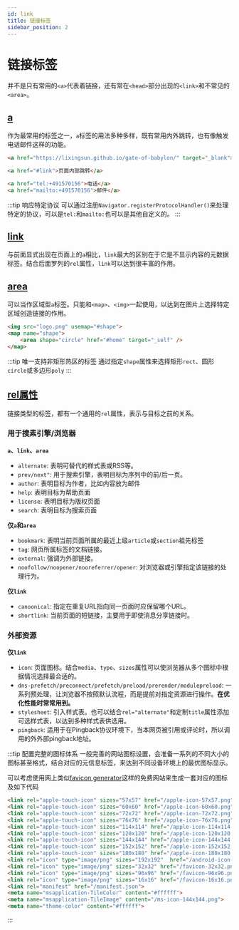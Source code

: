 ```yaml
---
id: link
title: 链接标签
sidebar_position: 2
---
```


# 链接标签

并不是只有常用的`<a>`代表着链接，还有常在`<head>`部分出现的`<link>`和不常见的`<area>`。

## [a](https://developer.mozilla.org/en-US/docs/Web/HTML/Element/a)

作为最常用的标签之一，`a`标签的用法多种多样，既有常用内外跳转，也有像触发电话邮件这样的功能。

```HTML title=示例
<a href="https://lixingsun.github.io/gate-of-babylon/" target="_blank">外部链接</a>

<a href="#link">页面内部跳转</a>

<a href="tel:+491570156">电话</a>
<a href="mailto:+491570156">邮件</a>
```

:::tip 响应特定协议
可以通过注册`Navigator.registerProtocolHandler()`来处理特定的协议，可以是`tel:`和`mailto:`也可以是其他自定义的。
:::

## [link](https://developer.mozilla.org/en-US/docs/Web/HTML/Element/link)

与前面显式出现在页面上的`a`相比，`link`最大的区别在于它是不显示内容的元数据标签。结合后面罗列的`rel`属性，`link`可以达到很丰富的作用。

## [area](https://developer.mozilla.org/en-US/docs/Web/HTML/Element/area)

可以当作区域型`a`标签。只能和`<map>`、`<img>`一起使用，以达到在图片上选择特定区域创造链接的作用。

```HTML title=示例
<img src="logo.png" usemap="#shape">
<map name="shape">
    <area shape="circle" href="#home" target="_self" />
</map>
```

:::tip 唯一支持非矩形热区的标签
通过指定`shape`属性来选择矩形`rect`、圆形`circle`或多边形`poly`
:::

## [rel属性](https://developer.mozilla.org/en-US/docs/Web/HTML/Link_types)
链接类型的标签，都有一个通用的`rel`属性，表示与目标之前的关系。

### 用于搜素引擎/浏览器 ###

**`a`、`link`、`area`**
- `alternate`: 表明可替代的样式表或RSS等。
- `prev/next"`: 用于搜索引擎，表明目标为序列中的前/后一页。
- `author`: 表明目标为作者，比如内容放为邮件
- `help`: 表明目标为帮助页面
- `license`: 表明目标为版权页面
- `search`: 表明目标为搜索页面

**仅`a`和`area`**
- `bookmark`: 表明当前页面所属的最近上级`article`或`section`祖先标签
- `tag`: 网页所属标签的文档链接。
- `external`: 强调为外部链接。
- `noofollow/noopener/nooreferrer/opener`: 对浏览器或引擎指定该链接的处理行为。

**仅`link`**
- `canoonical`: 指定在重复URL指向同一页面时应保留哪个URL。
- `shortlink`: 当前页面的短链接，主要用于即使消息分享链接时。

### 外部资源 ###

**仅`link`**
- `icon`: 页面图标。结合`media`、`type`、`sizes`属性可以使浏览器从多个图标中根据情况选择最合适的。
- `dns-prefetch/preconnect/prefetch/preload/prerender/modulepreload`: 一系列预处理，让浏览器不按照默认流程，而是提前对指定资源进行操作。**在优化性能时常常用到。**
- `stylesheet`: 引入样式表。也可以结合`rel="alternate"`和定制`title`属性添加可选样式表，以达到多种样式表供选用。
- `pingback`: 适用于在Pingback协议环境下，当本网页被引用或评论时，所以调用的外外部pingback地址。

:::tip 配置完整的图标体系
一般完善的网站图标设置，会准备一系列的不同大小的图标甚至格式，结合对应的元信息标签，来达到不同设备环境上的最优图标显示。

可以考虑使用网上类似[favicon generator](https://www.favicon-generator.org/)这样的免费网站来生成一套对应的图标及如下代码

```HTML
<link rel="apple-touch-icon" sizes="57x57" href="/apple-icon-57x57.png">
<link rel="apple-touch-icon" sizes="60x60" href="/apple-icon-60x60.png">
<link rel="apple-touch-icon" sizes="72x72" href="/apple-icon-72x72.png">
<link rel="apple-touch-icon" sizes="76x76" href="/apple-icon-76x76.png">
<link rel="apple-touch-icon" sizes="114x114" href="/apple-icon-114x114.png">
<link rel="apple-touch-icon" sizes="120x120" href="/apple-icon-120x120.png">
<link rel="apple-touch-icon" sizes="144x144" href="/apple-icon-144x144.png">
<link rel="apple-touch-icon" sizes="152x152" href="/apple-icon-152x152.png">
<link rel="apple-touch-icon" sizes="180x180" href="/apple-icon-180x180.png">
<link rel="icon" type="image/png" sizes="192x192"  href="/android-icon-192x192.png">
<link rel="icon" type="image/png" sizes="32x32" href="/favicon-32x32.png">
<link rel="icon" type="image/png" sizes="96x96" href="/favicon-96x96.png">
<link rel="icon" type="image/png" sizes="16x16" href="/favicon-16x16.png">
<link rel="manifest" href="/manifest.json">
<meta name="msapplication-TileColor" content="#ffffff">
<meta name="msapplication-TileImage" content="/ms-icon-144x144.png">
<meta name="theme-color" content="#ffffff">
```
:::
 
